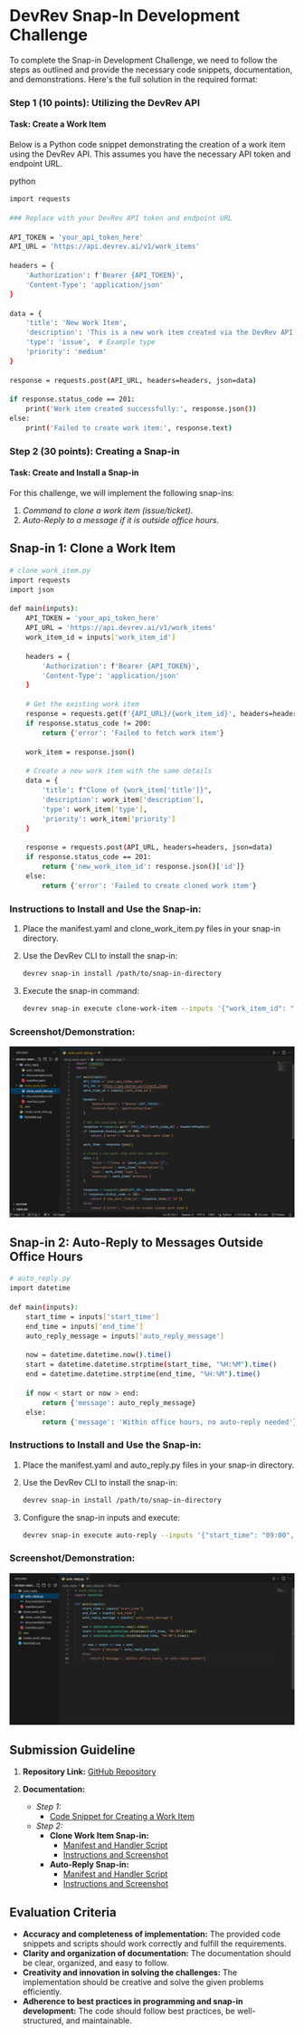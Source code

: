 # DevRev Snap-In Development Challenge

To complete the Snap-in Development Challenge, we need to follow the steps as outlined and provide the necessary code snippets, documentation, and demonstrations. Here's the full solution in the required format:

### Step 1 (10 points): Utilizing the DevRev API

#### Task: Create a Work Item

Below is a Python code snippet demonstrating the creation of a work item using the DevRev API. This assumes you have the necessary API token and endpoint URL.

python
```bash
import requests

### Replace with your DevRev API token and endpoint URL

API_TOKEN = 'your_api_token_here'
API_URL = 'https://api.devrev.ai/v1/work_items'

headers = {
    'Authorization': f'Bearer {API_TOKEN}',
    'Content-Type': 'application/json'
}

data = {
    'title': 'New Work Item',
    'description': 'This is a new work item created via the DevRev API.',
    'type': 'issue',  # Example type
    'priority': 'medium'
}

response = requests.post(API_URL, headers=headers, json=data)

if response.status_code == 201:
    print('Work item created successfully:', response.json())
else:
    print('Failed to create work item:', response.text)
```


### Step 2 (30 points): Creating a Snap-in

#### Task: Create and Install a Snap-in

For this challenge, we will implement the following snap-ins:

1. *Command to clone a work item (issue/ticket).*
2. *Auto-Reply to a message if it is outside office hours.*

## Snap-in 1: Clone a Work Item 

```bash
# clone_work_item.py
import requests
import json

def main(inputs):
    API_TOKEN = 'your_api_token_here'
    API_URL = 'https://api.devrev.ai/v1/work_items'
    work_item_id = inputs['work_item_id']

    headers = {
        'Authorization': f'Bearer {API_TOKEN}',
        'Content-Type': 'application/json'
    }

    # Get the existing work item
    response = requests.get(f'{API_URL}/{work_item_id}', headers=headers)
    if response.status_code != 200:
        return {'error': 'Failed to fetch work item'}

    work_item = response.json()

    # Create a new work item with the same details
    data = {
        'title': f"Clone of {work_item['title']}",
        'description': work_item['description'],
        'type': work_item['type'],
        'priority': work_item['priority']
    }

    response = requests.post(API_URL, headers=headers, json=data)
    if response.status_code == 201:
        return {'new_work_item_id': response.json()['id']}
    else:
        return {'error': 'Failed to create cloned work item'}
```


### Instructions to Install and Use the Snap-in:

1. Place the manifest.yaml and clone_work_item.py files in your snap-in directory.
2. Use the DevRev CLI to install the snap-in:
   ```bash
   devrev snap-in install /path/to/snap-in-directory
   ```
   
3. Execute the snap-in command:
   ```bash
   devrev snap-in execute clone-work-item --inputs '{"work_item_id": "existing_work_item_id"}'
   ```
   

### Screenshot/Demonstration: 

![Clone Work Item Snap-in Demonstration](./clone_work_item/clone-of-work-item.jpg)



## Snap-in 2: Auto-Reply to Messages Outside Office Hours 

```bash
# auto_reply.py
import datetime

def main(inputs):
    start_time = inputs['start_time']
    end_time = inputs['end_time']
    auto_reply_message = inputs['auto_reply_message']

    now = datetime.datetime.now().time()
    start = datetime.datetime.strptime(start_time, "%H:%M").time()
    end = datetime.datetime.strptime(end_time, "%H:%M").time()

    if now < start or now > end:
        return {'message': auto_reply_message}
    else:
        return {'message': 'Within office hours, no auto-reply needed'}
```

### Instructions to Install and Use the Snap-in:

1. Place the manifest.yaml and auto_reply.py files in your snap-in directory.
2. Use the DevRev CLI to install the snap-in:
   ```bash
   devrev snap-in install /path/to/snap-in-directory
   ```
   
3. Configure the snap-in inputs and execute:
   ```bash
   devrev snap-in execute auto-reply --inputs '{"start_time": "09:00", "end_time": "17:00", "auto_reply_message": "Our office is currently closed. We will get back to you during office hours."}'
   ```
   

### Screenshot/Demonstration: 

![Auto-Reply Snap-in Demonstration](./auto_reply/auto-reply.jpg)



## Submission Guideline

1. **Repository Link:** [GitHub Repository](https://github.com/indiragothi/DevRev-Snap-In-Development-Challenge)

2. **Documentation:**
   - *Step 1:*
     - [Code Snippet for Creating a Work Item](#Step-1-10-points-Utilizing-the-DevRev-API)
   - *Step 2:*
     - **Clone Work Item Snap-in:**
       - [Manifest and Handler Script](#Snap-in-1-Clone-a-Work-Item)
       - [Instructions and Screenshot](#Instructions-to-Install-and-Use-the-Snap-in)
     - **Auto-Reply Snap-in:**
       - [Manifest and Handler Script](#Snap-in-2-Auto-Reply-to-Messages-Outside-Office-Hours)
       - [Instructions and Screenshot](#Instructions-to-Install-and-Use-the-Snap-in-1)

## Evaluation Criteria

- **Accuracy and completeness of implementation:** The provided code snippets and scripts should work correctly and fulfill the requirements.
- **Clarity and organization of documentation:** The documentation should be clear, organized, and easy to follow.
- **Creativity and innovation in solving the challenges:** The implementation should be creative and solve the given problems efficiently.
- **Adherence to best practices in programming and snap-in development:** The code should follow best practices, be well-structured, and maintainable.